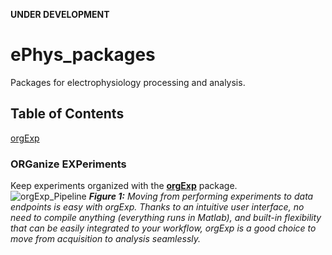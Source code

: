 **UNDER DEVELOPMENT**

# ePhys_packages #
Packages for electrophysiology processing and analysis.

## Table of Contents ##
[orgExp](https://github.com/m053m716/ePhys_packages#organize-experiments "ORGanize EXPeriments")  


### ORGanize EXPeriments ###
Keep experiments organized with the [**orgExp**](https://github.com/m053m716/ePhys_packages/tree/master/%2BorgExp) package.  
![orgExp_Pipeline]
_**Figure 1:** Moving from performing experiments to data endpoints is easy with orgExp. Thanks to an intuitive user interface, no need to compile anything (everything runs in Matlab), and built-in flexibility that can be easily integrated to your workflow, orgExp is a good choice to move from acquisition to analysis seamlessly._

[orgExp_Pipeline]: https://github.com/m053m716/ePhys_packages/blob/master/%2BorgExp/img/DataPipeline_Overview.JPG "orgExp Pipeline Overview"  
